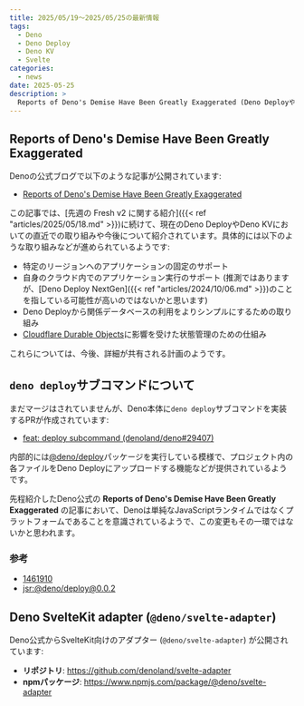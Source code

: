 ```yaml
---
title: 2025/05/19〜2025/05/25の最新情報
tags:
  - Deno
  - Deno Deploy
  - Deno KV
  - Svelte
categories:
  - news
date: 2025-05-25
description: >
  Reports of Deno's Demise Have Been Greatly Exaggerated (Deno DeployやDeno KVに関して現在進んでいる取り組みについての紹介など), `deno deploy`サブコマンドについて, Deno SvelteKit adapter (`@deno/svelte-adapter`) が公開
---
```


## Reports of Deno's Demise Have Been Greatly Exaggerated

Denoの公式ブログで以下のような記事が公開されています:

- [Reports of Deno's Demise Have Been Greatly Exaggerated](https://deno.com/blog/greatly-exaggerated)

この記事では、[先週の Fresh v2 に関する紹介]({{< ref "articles/2025/05/18.md" >}})に続けて、現在のDeno DeployやDeno KVにおいての直近での取り組みや今後について紹介されています。具体的には以下のような取り組みなどが進められているようです:

- 特定のリージョンへのアプリケーションの固定のサポート
- 自身のクラウド内でのアプリケーション実行のサポート (推測ではありますが、[Deno Deploy NextGen]({{< ref "articles/2024/10/06.md" >}})のことを指している可能性が高いのではないかと思います)
- Deno Deployから関係データベースの利用をよりシンプルにするための取り組み
- [Cloudflare Durable Objects](https://developers.cloudflare.com/durable-objects/)に影響を受けた状態管理のための仕組み

これらについては、今後、詳細が共有される計画のようです。

## `deno deploy`サブコマンドについて

まだマージはされていませんが、Deno本体に`deno deploy`サブコマンドを実装するPRが作成されています:

- [feat: deploy subcommand (denoland/deno#29407)](https://github.com/denoland/deno/pull/29407)

内部的には[@deno/deploy](https://jsr.io/@deno/deploy)パッケージを実行している模様で、プロジェクト内の各ファイルをDeno Deployにアップロードする機能などが提供されているようです。

先程紹介したDeno公式の **Reports of Deno's Demise Have Been Greatly Exaggerated** の記事において、Denoは単純なJavaScriptランタイムではなくプラットフォームであることを意識されているようで、この変更もその一環ではないかと思われます。

### 参考

- [1461910](https://github.com/denoland/deno/tree/1461910e0964a75d383916a6eced1ca963e53354)
- [jsr:@deno/deploy@0.0.2](https://jsr.io/@deno/deploy@0.0.2)

## Deno SvelteKit adapter (`@deno/svelte-adapter`)

Deno公式からSvelteKit向けのアダプター (`@deno/svelte-adapter`) が公開されています:

- **リポジトリ**: https://github.com/denoland/svelte-adapter
- **npmパッケージ**: https://www.npmjs.com/package/@deno/svelte-adapter
